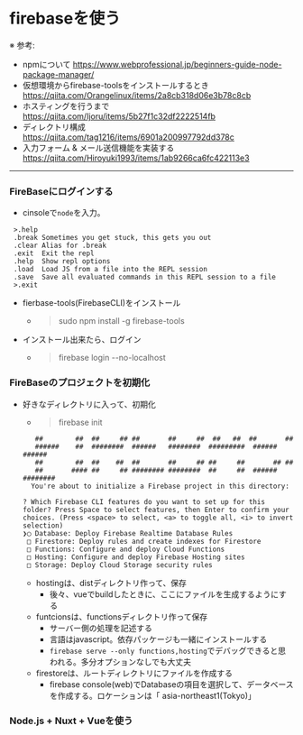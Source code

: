 # firebaseを使う

※ 参考: 
* npmについて
https://www.webprofessional.jp/beginners-guide-node-package-manager/
* 仮想環境からfirebase-toolsをインストールするとき
https://qiita.com/Orangelinux/items/2a8cb318d06e3b78c8cb
* ホスティングを行うまで
https://qiita.com/Ijoru/items/5b27f1c32df2222514fb
* ディレクトリ構成
https://qiita.com/tag1216/items/6901a200997792dd378c
* 入力フォーム & メール送信機能を実装する
https://qiita.com/Hiroyuki1993/items/1ab9266ca6fc422113e3


***

### FireBaseにログインする
* cinsoleで`node`を入力。
 ```こんな画面が出ればOK
  >.help
  .break Sometimes you get stuck, this gets you out
  .clear Alias for .break
  .exit  Exit the repl
  .help  Show repl options
  .load  Load JS from a file into the REPL session
  .save  Save all evaluated commands in this REPL session to a file
  >.exit
  ```
* fierbase-tools(FirebaseCLI)をインストール
  - >sudo npm install -g firebase-tools
* インストール出来たら、ログイン
  - >firebase login --no-localhost
  
### FireBaseのプロジェクトを初期化
* 好きなディレクトリに入って、初期化
  - >firebase init
  ```######## #### ########  ######## ########     ###     ######  ########
     ##        ##  ##     ## ##       ##     ##  ##   ##  ##       ##
     ######    ##  ########  ######   ########  #########  ######  ######
     ##        ##  ##    ##  ##       ##     ## ##     ##       ## ##
     ##       #### ##     ## ######## ########  ##     ##  ######  ########
    You're about to initialize a Firebase project in this directory:

  ? Which Firebase CLI features do you want to set up for this folder? Press Space to select features, then Enter to confirm your choices. (Press <space> to select, <a> to toggle all, <i> to invert selection)
  ❯◯ Database: Deploy Firebase Realtime Database Rules
   □ Firestore: Deploy rules and create indexes for Firestore
   □ Functions: Configure and deploy Cloud Functions
   □ Hosting: Configure and deploy Firebase Hosting sites
   □ Storage: Deploy Cloud Storage security rules
   ```
  * hostingは、distディレクトリ作って、保存
    - 後々、vueでbuildしたときに、ここにファイルを生成するようにする    
  * funtcionsは、functionsディレクトリ作って保存
    - サーバー側の処理を記述する
    - 言語はjavascript。依存パッケージも一緒にインストールする
    - `firebase serve --only functions,hosting`でデバッグできると思われる。多分オプションなしでも大丈夫
  * firestoreは、ルートディレクトリにファイルを作成する
    - firebase console(web)でDatabaseの項目を選択して、データベースを作成する。ロケーションは「	asia-northeast1(Tokyo)」
    
 ### Node.js + Nuxt + Vueを使う
  
    

